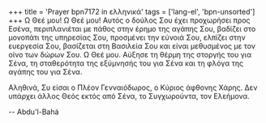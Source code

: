 +++
title = 'Prayer bpn7172 in ελληνικά'
tags = ['lang-el', 'bpn-unsorted']
+++
Ω Θεέ µου! Ω Θεέ µου! Αυτός ο δούλος Σου έχει προχωρήσει προς Εσένα, περιπλανιέται µε πάθος στην έρηµο της αγάπης Σου, βαδίζει στο µονοπάτι της υπηρεσίας Σου, προσµένει την εύνοιά Σου, ελπίζει στην ευεργεσία Σου, βασίζεται στη Βασιλεία Σου και είναι µεθυσµένος µε τον οίνο των δώρων Σου. Ω Θεέ µου. Αύξησε τη θέρµη της στοργής του για Σένα, τη σταθερότητα της εξύµνησής του για Σένα και τη φλόγα της αγάπης του για Σένα.

Αληθινά, Συ είσαι ο Πλέον Γενναιόδωρος, ο Κύριος άφθονης Χάρης. ∆εν υπάρχει άλλος Θεός εκτός από Σένα, το Συγχωρούντα, τον Ελεήµονα.

-- Abdu'l-Bahá
